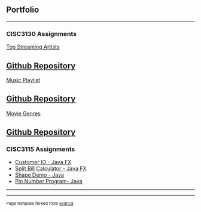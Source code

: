 ## Portfolio

---

### CISC3130 Assignments

[Top Streaming Artists](/cisc3130a1)


[Github Repository](https://github.com/Cleverrness/TopStreamingArtists)
---
[Music Playlist](/cisc3130a2.md)


[Github Repository](https://github.com/Cleverrness/Playlist)
---
[Movie Genres](/cisc3130a4.md)


[Github Repository](https://github.com/Cleverrness/MovieGenres)
---

### CISC3115 Assignments

- [Customer IO - Java FX](https://github.com/Cleverrness/CustomerIO)
- [Split Bill Calculator - Java FX](https://github.com/Cleverrness/SplitBillCalculator)
- [Shape Demo - Java](https://github.com/Cleverrness/Assignment3Q2/tree/master/src)
- [Pin Number Program- Java](https://github.com/Cleverrness/Assignment1)
---




---
<p style="font-size:11px">Page template forked from <a href="https://github.com/evanca/quick-portfolio">evanca</a></p>
<!-- Remove above link if you don't want to attibute -->
